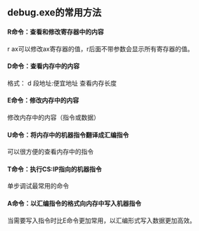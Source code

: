 ## debug.exe的常用方法


#### R命令：查看和修改寄存器中的内容
r ax可以修改ax寄存器的值，r后面不带参数会显示所有寄存器的值。

#### D命令：查看内存中的内容
格式： d 段地址:便宜地址 查看内存长度

#### E命令：修改内存中的内容
修改内存中的内容（指令或数据）

#### U命令：将内存中的机器指令翻译成汇编指令
可以很方便的查看内存中的指令

#### T命令：执行CS:IP指向的机器指令
单步调试最常用的命令

#### A命令：以汇编指令的格式向内存中写入机器指令
当需要写入指令时比E命令更加常用，以汇编形式写入数据更加高效。